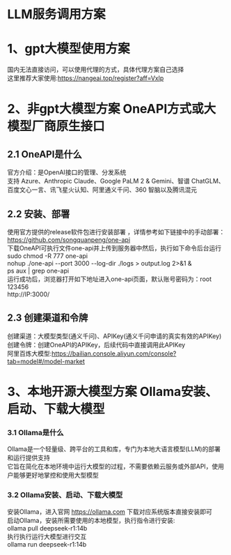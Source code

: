 # LLM服务调用方案 
# 1、gpt大模型使用方案              
国内无法直接访问，可以使用代理的方式，具体代理方案自己选择                          
这里推荐大家使用:https://nangeai.top/register?aff=Vxlp                          

# 2、非gpt大模型方案 OneAPI方式或大模型厂商原生接口
## 2.1 OneAPI是什么
官方介绍：是OpenAI接口的管理、分发系统             
支持 Azure、Anthropic Claude、Google PaLM 2 & Gemini、智谱 ChatGLM、百度文心一言、讯飞星火认知、阿里通义千问、360 智脑以及腾讯混元               
## 2.2 安装、部署
使用官方提供的release软件包进行安装部署 ，详情参考如下链接中的手动部署：                  
https://github.com/songquanpeng/one-api                 
下载OneAPI可执行文件one-api并上传到服务器中然后，执行如下命令后台运行             
sudo chmod -R 777 one-api                   
nohup ./one-api --port 3000 --log-dir ./logs > output.log 2>&1 &            
ps aux | grep one-api              
运行成功后，浏览器打开如下地址进入one-api页面，默认账号密码为：root 123456                 
http://IP:3000/             
## 2.3 创建渠道和令牌 
创建渠道：大模型类型(通义千问)、APIKey(通义千问申请的真实有效的APIKey)                
创建令牌：创建OneAPI的APIKey，后续代码中直接调用此APIKey                  
阿里百炼大模型:https://bailian.console.aliyun.com/console?tab=model#/model-market                  

# 3、本地开源大模型方案 Ollama安装、启动、下载大模型          
### 3.1 Ollama是什么 
Ollama是一个轻量级、跨平台的工具和库，专门为本地大语言模型(LLM)的部署和运行提供支持            
它旨在简化在本地环境中运行大模型的过程，不需要依赖云服务或外部API，使用户能够更好地掌控和使用大型模型                  
### 3.2 Ollama安装、启动、下载大模型 
安装Ollama，进入官网 https://ollama.com 下载对应系统版本直接安装即可              
启动Ollama，安装所需要使用的本地模型，执行指令进行安装:                                                           
ollama pull deepseek-r1:14b                                                                   
执行执行运行大模型进行交互                
ollama run deepseek-r1:14b                











